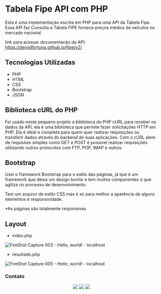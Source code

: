 # Tabela Fipe API com PHP

Esta é uma implementação escrita em PHP para uma API da Tabela Fipe. Essa API faz Consulta a Tabela FIPE fornece preços médios de veículos no mercado nacional. 

link para acessar documentacão da API: https://deividfortuna.github.io/fipe/v2/

## Tecnologias Utilizadas
- PHP
- HTML
- CSS
- Bootstrap
- JSON

## Biblioteca cURL do PHP

Foi usado neste pequeno projeto a biblioteca do PHP cURL para receber os dados da API, ela é uma biblioteca que permite fazer solicitações HTTP em PHP. Ela é ideal e completa para quem quer realizar requisições ou transferir dados através do backend de suas aplicações. Com o cURL alem de requisões simples como GET e POST é possivel realizar requisições utilizando outros protocolos com FTP, POP, IMAP e outros.

## Bootstrap

Usei o framework Bootstrap para o estilo das páginas, já que é um framework que deixa um design bonito e tem muitos componentes o que agiliza no processo de desenvolvimento. 

Tem um arquivo de estilo CSS mas é só para melhor a aparência de alguns elementos e responsividade.

*As páginas são totalmente responsivas

## Layout

- index.php

![FireShot Capture 003 - Hello, world! - localhost](https://user-images.githubusercontent.com/63206031/155850740-e5b67198-246a-4063-8230-98de405f0833.png)

- resultado.php 

![FireShot Capture 005 - Hello, world! - localhost](https://user-images.githubusercontent.com/63206031/155850773-ac336475-6450-4b55-9eff-65a74a8e90a1.png)

### Contato
<div align="center"> 
  <a href="https://instagram.com/gabrielhcardoso_" target="_blank"><img src="https://img.shields.io/badge/-Instagram-%23E4405F?style=for-the-badge&logo=instagram&logoColor=white" target="_blank"></a>
  <a href = "mailto:gabrielcardsantos2016@gmail.com"><img src="https://img.shields.io/badge/-Gmail-%23333?style=for-the-badge&logo=gmail&logoColor=white" target="_blank"></a>
  <a href="https://www.linkedin.com/in/gabrielcardos0/" target="_blank"><img src="https://img.shields.io/badge/-LinkedIn-%230077B5?style=for-the-badge&logo=linkedin&logoColor=white" target="_blank"></a> 
 
</div>
